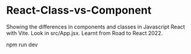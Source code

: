 # React-Class-vs-Component
Showing the differences in components and classes in Javascript React with Vite. Look in src/App.jsx. Learnt from Road to React 2022.


npm run dev
